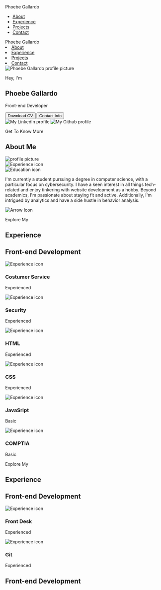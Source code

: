 <!DOCTYPE html>
<html lang="en">
<head>
  <meta charset="UTF-8">
  <meta http-equiv="X-UA-Compatible" content="IE=edge">
  <meta name="viewport" content="width=device-width, initial-scale=1.0">
  <title>My Portfolio</title>
  <link rel="stylesheet" href="style.css">
  <link rel="stylesheet" href="mediaqueries.css">
</head>
<body>
  <nav id="desktop-nav">
    <div class="logo">Phoebe Gallardo</div>
    <div>
      <ul class="nav-links">
        <li><a href="#about">About</a></li>
        <li><a href="#experience">Experience</a></li>
        <li><a href="#projects">Projects</a></li>
        <li><a href="#contact">Contact</a></li>
      </ul>
    </div>
  </nav>
  <nav id="hamburger-nav">
    <div class="logo">Phoebe Gallardo</div>
    <div class="hamburger-menu">
      <div class="hamburger-icon" onclick="toggleMenu()">
        <span></span>
        <span></span>
        <span></span>
      </div>
      <div class="menu-links">
        <li><a href="#about" onclick="toggleMenu()">About</a></li>
        <li><a href="#experience" onclick="toggleMenu()">Experience</a></li>
        <li><a href="#projects" onclick="toggleMenu()">Projects</a></li>
        <li><a href="#contact" onclick="toggleMenu()">Contact</a></li>
      </div>
    </div>
  </nav>
  <section id="profile">
    <div class="section__pic-container">
      <img src="./assets.png/profile-pic copy.png" alt="Phoebe Gallardo profile picture">
    </div>
    <div class="section__text">
       <p class="section__text__p1">Hey, I'm</p>
       <h1 class="title">Phoebe Gallardo</h1>
       <p class="section__text__p2">Front-end Developer</p>
       <div class="btn-container">
        <button class="btn btn-color-2" onclick="window.open('./assets.png/resume.png')">Download CV</button>
        <button class="btn btn-color-1" onclick="location.href='#contact'">Contact Info</button>
       </div> 
       <div id="social-container">
          <img src="./assets.png/linkdin-pic.png" alt="My LinkedIn profile" class="icon" onclick="location.href='http://linkedin.com/'"/>
          <img src="./assets.png/github.png" alt="My Github profile" class="icon" onclick="location.href='http://github.com/'"/>
       </div>
    </div>   
  </section>
  <section id="about">
    <p class="section__text__p1">Get To Know More</p>
    <h1 class="title">About Me</h1>
    <div class="section-container">
     <div class="section__pic-container">
      <img src="./assets.png/about-pic.png" alt="profile picture" class="about-pic"/>
    </div>
    <div class="details-container">
      <img src="./assets.png/experience-pic.png" alt="Experience icon" class="icon"/>
      <div class="details-container">
        <img src="./assets.png/Education-pic.png" alt="Education icon" class="icon"/>
      </div>
      <div class="text-container">
        <p>I'm currently a student pursuing a degree in computer science, with a particular focus on cybersecurity. I have a keen interest in all things tech-related and enjoy tinkering with website development as a hobby. Beyond academics, I'm passionate about staying fit and active. Additionally, I'm intrigued by analytics and have a side hustle in behavior analysis.</p>
        <img src="./assets.png/arrow.png" alt="Arrow Icon" class="icon arrow" onclick="location.href='./#experience'"/>
      </div>
    </div>
  </section>
  <section id="experience">
    <p class="section__text__p1">Explore My</p>
    <h1 class="title">Experience</h1>
    <div class="experience-detalis-container"></div>
     <div class="about-containers">
      <div class="details-containers">
        <h2 class="experience-sub-title">Front-end Development</h2>
        <div class="article-cotainer">
          <article>
            <img src="./assets.png/check.png" alt="Experience icon" class="icon"/>
            <div>
              <h3>Costumer Service</h3>
              <p>Experienced</p>
            </div>
          </article>
          <article>
            <img src="./assets.png/check.png" alt="Experience icon" class="icon"/>
            <div>
              <h3>Security</h3>
              <p>Experienced</p>
            </div>
          </article>
           <article>
             <img src="./assets.png/check.png" alt="Experience icon" class="icon"/>
             <div>
               <h3>HTML</h3>
               <p>Experienced</p>
             </div>
           </article>
           <article>
            <img src="./assets.png/check.png" alt="Experience icon" class="icon"/>
            <div>
              <h3>CSS</h3>
              <p>Experienced</p>
            </div>
          </article>
          <article>
            <img src="./assets.png/check.png" alt="Experience icon" class="icon"/>
            <div>
              <h3>JavaSript</h3>
              <p>Basic</p>
            </div>
          </article>
          <article>
            <img src="./assets.png/check.png" alt="Experience icon" class="icon"/>
            <div>
              <h3>COMPTIA</h3>
              <p>Basic</p>
            </div>
          </article>
        </div>
      </div>
    </div>
  </section>
  <section id="experience">
    <p class="section__text__p1">Explore My</p>
    <h1 class="title">Experience</h1>
    <div class="experience-detalis-container">
      <div class="about-containers">
        <h2 class="experience-sub-title">Front-end Development</h2>
        <div class="article-cotainer">
          <article>
            <img src="./assets.png/check.png" alt="Experience icon" class="icon"/>
            <div>
              <h3>Front Desk</h3>
              <p>Experienced</p>
            </div>
          </article>
          <article>
            <img src="./assets.png/check.png" alt="Experience icon" class="icon"/>
            <div>
              <h3>Git</h3>
              <p>Experienced</p>
            </div>
          </article>
        </div>
      </div>
      <div class="details-containers">
        <h2 class="experience-sub-title">Front-end Development</h2>
        <div class="article-cotainer">
       </div>
      </div>
     </div>
    </div>
  </section>
  <script src="script.js"></script>
</body>
</html>
